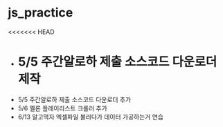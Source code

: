 # js_practice

<<<<<<< HEAD

-   # 5/5 주간알로하 제출 소스코드 다운로더 제작
-   5/5 주간알로하 제출 소스코드 다운로더 추가
-   5/6 멜론 플레이리스트 크롤러 추가
-   6/13 알고먹자 엑셀파일 불러다가 데이터 가공하는거 연습
